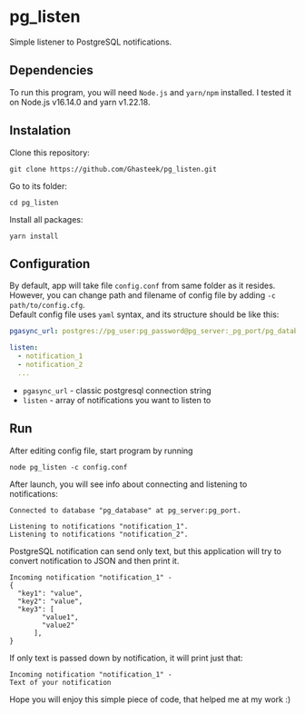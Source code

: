 # pg_listen
Simple listener to PostgreSQL notifications.

## Dependencies
To run this program, you will need ```Node.js``` and ```yarn/npm``` installed. I tested it on Node.js v16.14.0 and yarn v1.22.18.

## Instalation
Clone this repository:
```
git clone https://github.com/Ghasteek/pg_listen.git
```
Go to its folder:
```
cd pg_listen
```
Install all packages:
```
yarn install
```

## Configuration
By default, app will take file ```config.conf``` from same folder as it resides. However, you can change path and filename of config file by adding ```-c path/to/config.cfg```.
<br />
Default config file uses ```yaml``` syntax, and its structure should be like this:
```yaml
pgasync_url: postgres://pg_user:pg_password@pg_server:_pg_port/pg_database

listen:
  - notification_1
  - notification_2
  ...
```
- ```pgasync_url``` - classic postgresql connection string
- ```listen``` - array of notifications you want to listen to


## Run
After editing config file, start program by running
```
node pg_listen -c config.conf
```
After launch, you will see info about connecting and listening to notifications:
```
Connected to database "pg_database" at pg_server:pg_port.

Listening to notifications "notification_1".
Listening to notifications "notification_2".
```
PostgreSQL notification can send only text, but this application will try to convert notification to JSON and then print it.
```
Incoming notification "notification_1" -
{
  "key1": "value",
  "key2": "value",
  "key3": [
        "value1",
        "value2"
      ],
}

```
If only text is passed down by notification, it will print just that:
```
Incoming notification "notification_1" -
Text of your notification
```
Hope you will enjoy this simple piece of code, that helped me at my work :) 
